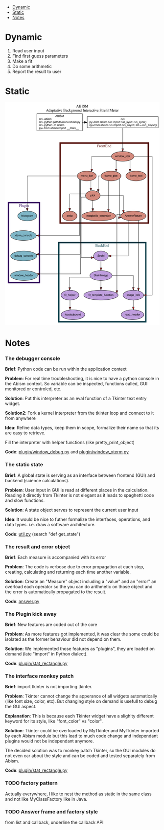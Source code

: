 * [Dynamic](#dynamic)
* [Static](#static)
* [Notes](#notes)

# Dynamic

1. Read user input
2. Find first guess parameters
3. Make a fit
4. Do some arithmetic
5. Report the result to user

# Static

![static architecture](static_archi.svg)

# Notes

### The debugger console

__Brief__:
Python code can be run within the application context

__Problem__:
For real time troubleshooting, it is nice to have a python console in the Abism context.
So variable can be inspected, functions called, GUI monitored or controled, etc.

__Solution__:
Put this interpreter as an eval function of a Tkinter text entry widget.

__Solution2__:
Fork a kernel interpreter from the tkinter loop and connect to it from anywhere

__Idea:__
Refine data types, keep them in scope, formalize their name so that its are easy to retrieve.

Fill the interpreter with helper functions (like pretty_print_object)

__Code__:
[plugin/window_debug.py](/abism/plugin/window_debug.py) and
[plugin/window_xterm.py](/abism/plugin/window_xterm.py)

### The static state

__Brief__:
A global state is serving as an interface between frontend (GUI) and backend (science calculations).


__Problem__:
User input in GUI is read at different places in the calculation. Reading it directly from Tkinter is not elegant as it leads to spaghetti code and slow functions.

__Solution__:
A state object serves to represent the current user input

__Idea__:
It would be nice to futher formalize the interfaces, operations, and data types. i.e. draw a software architecture.

__Code__:
[util.py](/abism/util.py) (search "def get_state")

### The result and error object

__Brief__:
Each measure is accompanied with its error

__Problem__:
The code is verbose due to error propagation at each step, creating, calculating and returning each time another variable.

__Solution__:
Create an "Measure" object including a "value" and an "error" an overload each operator so the you can do arithmetic on those object and the error is automatically propagated to the result.

__Code__:
[answer.py](/abism/answer.py)

### The Plugin kick away

__Brief__:
New features are coded out of the core

__Problem__:
As more features got implemented, it was clear the some could be isolated as the former behaviour did not depend on them.

__Solution__:
We implemented those features as "plugins", they are loaded on demand (late "import" in Python dialect).

__Code__:
[plugin/stat_rectangle.py](plugin/stat_rectangle.py)

### The interface monkey patch

__Brief__:
import tkinter is not importing tkinter.

__Problem__:
Tkinter cannot change the apperance of all widgets automatically (like font size, color, etc).
But changing style on demand is usefull to debug the GUI aspect.

__Explanation__:
This is because each Tkinter widget have a slighlty different keyword for its style, like "font_color" vs "color".

__Solution__:
Tkinter could be overloaded by MyTkinter and MyTkinter imported by each Abism module but this lead to much code change and independant plugins would not be independant anymore.

The decided solution was to monkey patch Tkinter, so the GUI modules do not even car about the style and can be coded and tested separately from Abism.

__Code__:
[plugin/stat_rectangle.py](/abism/plugin/stat_rectangle.py)


### TODO factory pattern

Actually everywhere, I like to nest the method as static in the same class and not like MyClassFactory like in Java.

### TODO Answer frame and factory style

from list and callback, underline the callback API
